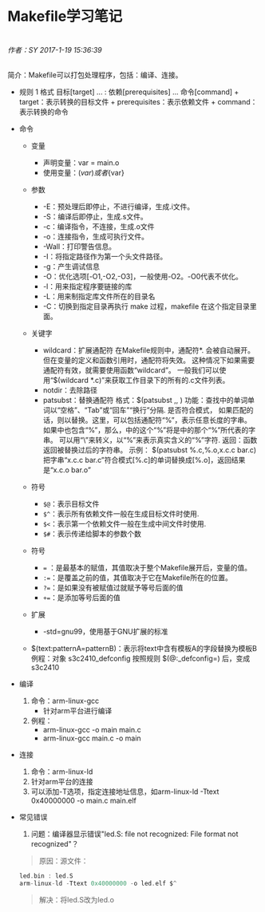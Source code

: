 # Makefile学习笔记

#
*作者：SY*
*2017-1-19 15:36:39*
##

简介：Makefile可以打包处理程序，包括：编译、连接。
+ 规则
	1 格式
		目标[target] ... : 依赖[prerequisites] ...
		<TAB>命令[command]
		+ target：表示转换的目标文件
		+ prerequisites：表示依赖文件
		+ command：表示转换的命令

+ 命令
	+ 变量
		+ 声明变量：var = main.o
		+ 使用变量：$(var)或者${var}

	+ 参数
		+ -E：预处理后即停止，不进行编译，生成.i文件。
		+ -S：编译后即停止，生成.s文件。
		+ -c：编译指令，不连接，生成.o文件
		+ -o：连接指令，生成可执行文件。	
		+ -Wall：打印警告信息。
		+ -I：将指定路径作为第一个头文件路径。
		+ -g：产生调试信息
		+ -O：优化选项[-O1,-O2,-O3]，一般使用-O2。-O0代表不优化。
		+ -l：用来指定程序要链接的库
		+ -L：用来制指定库文件所在的目录名
		+ -C：切换到指定目录再执行 make 过程，makefile 在这个指定目录里面。

	+ 关键字
		+ wildcard：扩展通配符
			在Makefile规则中，通配符*. 会被自动展开。但在变量的定义和函数引用时，通配符将失效。
			这种情况下如果需要通配符有效，就需要使用函数“wildcard”。
			一般我们可以使用“$(wildcard *.c)”来获取工作目录下的所有的.c文件列表。
		+ notdir：去除路径
		+ patsubst：替换通配符
			格式：$(patsubst <pattern>,<replacement>,<text> ) 
			功能：查找<text>中的单词单词以“空格”、“Tab”或“回车”“换行”分隔. 是否符合模式<pattern>，
				如果匹配的话，则以<replacement>替换。这里，<pattern>可以包括通配符“%”，表示任意长度的字串。
				如果<replacement>中也包含“%”，那么，<replacement>中的这个“%”将是<pattern>中的那个“%”所代表的字串。
				可以用“\”来转义，以“\%”来表示真实含义的“%”字符. 
				返回：函数返回被替换过后的字符串。
			示例：
				$(patsubst %.c,%.o,x.c.c bar.c)
				把字串“x.c.c bar.c”符合模式[%.c]的单词替换成[%.o]，返回结果是“x.c.o bar.o”
	+ 符号
		+ `$@`：表示目标文件
		+ `$^`：表示所有依赖文件一般在生成目标文件时使用. 
		+ `$<`：表示第一个依赖文件一般在生成中间文件时使用. 
		+ `$#`：表示传递给脚本的参数个数

	+ 符号
		+ `=` ：是最基本的赋值，其值取决于整个Makefile展开后，变量的值。
		+ `:=`：是覆盖之前的值，其值取决于它在Makefile所在的位置。
		+ `?=`：是如果没有被赋值过就赋予等号后面的值
		+ `+=`：是添加等号后面的值	

	+ 扩展
		+ -std=gnu99，使用基于GNU扩展的标准

	+ $(text:patternA=patternB)：表示将text中含有模板A的字段替换为模板B
	例程：对象 s3c2410_defconfig 按照规则 $(@:_defconfig=) 后，变成 s3c2410


+ 编译
	1. 命令：arm-linux-gcc
		+ 针对arm平台进行编译
	2. 例程：
		+ arm-linux-gcc -o main main.c
		+ arm-linux-gcc main.c -o main

+ 连接
	1. 命令：arm-linux-ld
	2. 针对arm平台的连接
	3. 可以添加-T选项，指定连接地址信息，如arm-linux-ld -Ttext 	0x40000000 -o main.c main.elf

+ 常见错误
	1. 问题：编译器显示错误"led.S: file not recognized: File format not recognized"？
	> 原因：源文件：
	```C
	led.bin : led.S
	arm-linux-ld -Ttext 0x40000000 -o led.elf $^
	```
	> 解决：将led.S改为led.o
